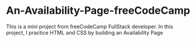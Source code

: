 # An-Availability-Page-freeCodeCamp
This is a mini project from freeCodeCamp FullStack developer. In this project, I practice HTML and CSS by building an Availability Page
